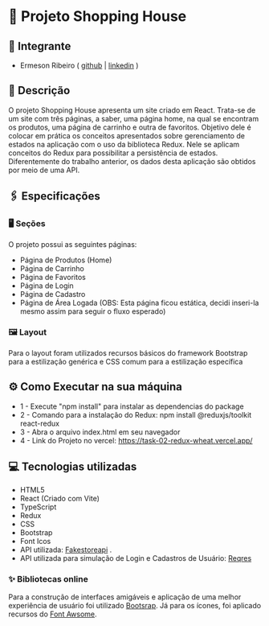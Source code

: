 # 🚀 Projeto Shopping House

## 👤 Integrante
- Ermeson Ribeiro
  ( [github](https://github.com/Ermeson23) | [linkedin](linkedin.com/in/ermeson-ribeiro-a29121212/) )
  
## 📄 Descrição

O projeto Shopping House apresenta um site criado em React. Trata-se de um site com três páginas, a saber, uma página home, na qual se encontram os produtos, uma página de carrinho e outra de favoritos. Objetivo dele é colocar em prática os conceitos apresentados sobre gerenciamento de estados na aplicação com o uso da biblioteca Redux. Nele se aplicam conceitos do Redux para possibilitar a persistência de estados. Diferentemente do trabalho anterior, os dados desta aplicação são obtidos por meio de uma API.

## 🖇️ Especificações

### 🖥️ Seções

O projeto possui as seguintes páginas:

- Página de Produtos (Home)
- Página de Carrinho
- Página de Favoritos
- Página de Login
- Página de Cadastro
- Página de Área Logada (OBS: Esta página ficou estática, decidi inseri-la mesmo assim para seguir o fluxo esperado)
  
### 🖼️ Layout

Para o layout foram utilizados recursos básicos do framework Bootstrap para a estilização genérica e CSS comum para a estilização específica

## ⚙️ Como Executar na sua máquina

- 1 - Execute "npm install" para instalar as dependencias do package
- 2 - Comando para a instalação do Redux: npm install @reduxjs/toolkit react-redux
- 3 - Abra o arquivo index.html em seu navegador
- 4 - Link do Projeto no vercel: https://task-02-redux-wheat.vercel.app/

## 💻 Tecnologias utilizadas

- HTML5
- React (Criado com Vite)
- TypeScript
- Redux
- CSS
- Bootstrap
- Font Icos
- API utilizada: [Fakestoreapi](https://fakestoreapi.com/products) .
- API utilizada para simulação de Login e Cadastros de Usuário: [Reqres](https://reqres.in/)

### ✨ Bibliotecas online

Para a construção de interfaces amigáveis e aplicação de uma melhor experiência de usuário foi utilizado [Bootsrap](https://getbootstrap.com/). Já para os ícones, foi aplicado recursos do [Font Awsome](https://fontawesome.com/icons).
